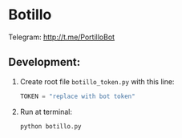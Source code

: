 # Botillo

Telegram: http://t.me/PortilloBot

## Development:
1. Create root file `botillo_token.py` with this line:
    ```python
    TOKEN = "replace with bot token"
    ```
2. Run at terminal:
    ```
    python botillo.py
    ```